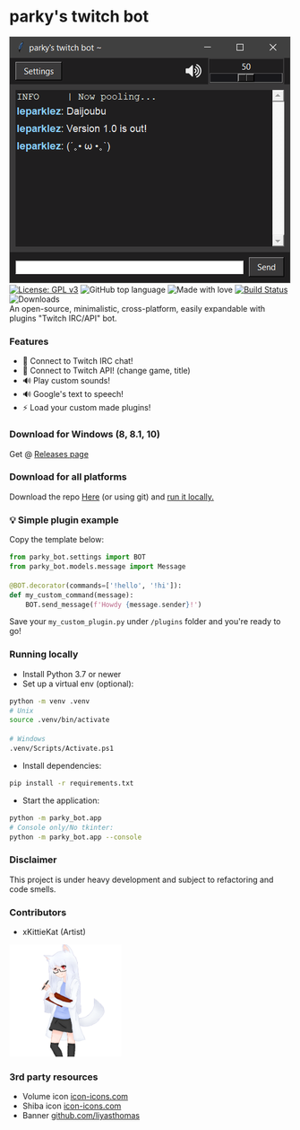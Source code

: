 # parky's twitch bot

![screenshot](/art/windows10.png)\
[![License: GPL v3](https://img.shields.io/badge/License-GPLv3-blue.svg)](https://www.gnu.org/licenses/gpl-3.0)
![GitHub top language](https://img.shields.io/github/languages/top/parklez/twitch-bot)
![Made with love](https://img.shields.io/badge/made%20with-love-ff69b4)
[![Build Status](https://www.travis-ci.com/parklez/twitch-bot.svg?branch=master)](https://www.travis-ci.com/parklez/twitch-bot)
![Downloads](https://img.shields.io/github/downloads/parklez/twitch-bot/total) \
An open-source, minimalistic, cross-platform, easily expandable with plugins "Twitch IRC/API" bot.

### Features
- 🔌 Connect to Twitch IRC chat!
- 🔌 Connect to Twitch API! (change game, title)
- 🔊 Play custom sounds!
- 🔊 Google's text to speech!
- ⚡ Load your custom made plugins!

### Download for Windows (8, 8.1, 10)
Get @ [Releases page](https://github.com/parklez/twitch-bot/releases)

### Download for all platforms
Download the repo [Here](https://github.com/parklez/twitch-bot/archive/master.zip) (or using git) and [run it locally.](#running-locally)

### 💡 Simple plugin example
Copy the template below:
```python
from parky_bot.settings import BOT
from parky_bot.models.message import Message

@BOT.decorator(commands=['!hello', '!hi']):
def my_custom_command(message): 
    BOT.send_message(f'Howdy {message.sender}!')
 ```
Save your `my_custom_plugin.py` under `/plugins` folder and you're ready to go!

### Running locally
- Install Python 3.7 or newer
- Set up a virtual env (optional):
```sh
python -m venv .venv
# Unix
source .venv/bin/activate

# Windows
.venv/Scripts/Activate.ps1
```
- Install dependencies:
```sh
pip install -r requirements.txt
```
- Start the application:
```sh
python -m parky_bot.app
# Console only/No tkinter:
python -m parky_bot.app --console
```

### Disclaimer
This project is under heavy development and subject to refactoring and code smells.

### Contributors
- xKittieKat (Artist)
<img src="https://raw.githubusercontent.com/parklez/twitch-bot/master/art/barky_chan.png" width="200" height="200">

### 3rd party resources
- Volume icon [icon-icons.com](https://icon-icons.com/icon/volume-up-interface-symbol/73337)
- Shiba icon [icon-icons.com](https://icon-icons.com/icon/dog-pet-animal-japanese-shiba-inu-japan/127300)
- Banner [github.com/liyasthomas](https://github.com/liyasthomas/banner)
